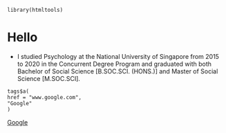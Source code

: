     library(htmltools)

Hello
=====

-   I studied Psychology at the National University of Singapore from
    2015 to 2020 in the Concurrent Degree Program and graduated with
    both Bachelor of Social Science \[B.SOC.SCI. (HONS.)\] and Master of
    Social Science \[M.SOC.SCI\].

<!-- -->

    tags$a(
    href = "www.google.com",
    "Google"
    )

<!--html_preserve-->

<a href="www.google.com">Google</a><!--/html_preserve-->
